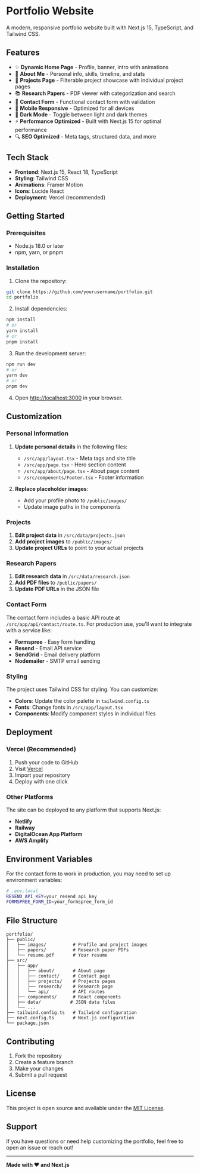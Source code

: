 # Portfolio Website

A modern, responsive portfolio website built with Next.js 15, TypeScript, and Tailwind CSS.

## Features

- ✨ **Dynamic Home Page** - Profile, banner, intro with animations
- 📄 **About Me** - Personal info, skills, timeline, and stats
- 🚀 **Projects Page** - Filterable project showcase with individual project pages
- 📚 **Research Papers** - PDF viewer with categorization and search
- 📧 **Contact Form** - Functional contact form with validation
- 📱 **Mobile Responsive** - Optimized for all devices
- 🌙 **Dark Mode** - Toggle between light and dark themes
- ⚡ **Performance Optimized** - Built with Next.js 15 for optimal performance
- 🔍 **SEO Optimized** - Meta tags, structured data, and more

## Tech Stack

- **Frontend**: Next.js 15, React 18, TypeScript
- **Styling**: Tailwind CSS
- **Animations**: Framer Motion
- **Icons**: Lucide React
- **Deployment**: Vercel (recommended)

## Getting Started

### Prerequisites

- Node.js 18.0 or later
- npm, yarn, or pnpm

### Installation

1. Clone the repository:
```bash
git clone https://github.com/yourusername/portfolio.git
cd portfolio
```

2. Install dependencies:
```bash
npm install
# or
yarn install
# or
pnpm install
```

3. Run the development server:
```bash
npm run dev
# or
yarn dev
# or
pnpm dev
```

4. Open [http://localhost:3000](http://localhost:3000) in your browser.

## Customization

### Personal Information

1. **Update personal details** in the following files:
   - `/src/app/layout.tsx` - Meta tags and site title
   - `/src/app/page.tsx` - Hero section content
   - `/src/app/about/page.tsx` - About page content
   - `/src/components/Footer.tsx` - Footer information

2. **Replace placeholder images**:
   - Add your profile photo to `/public/images/`
   - Update image paths in the components

### Projects

1. **Edit project data** in `/src/data/projects.json`
2. **Add project images** to `/public/images/`
3. **Update project URLs** to point to your actual projects

### Research Papers

1. **Edit research data** in `/src/data/research.json`
2. **Add PDF files** to `/public/papers/`
3. **Update PDF URLs** in the JSON file

### Contact Form

The contact form includes a basic API route at `/src/app/api/contact/route.ts`. For production use, you'll want to integrate with a service like:

- **Formspree** - Easy form handling
- **Resend** - Email API service
- **SendGrid** - Email delivery platform
- **Nodemailer** - SMTP email sending

### Styling

The project uses Tailwind CSS for styling. You can customize:

- **Colors**: Update the color palette in `tailwind.config.ts`
- **Fonts**: Change fonts in `/src/app/layout.tsx`
- **Components**: Modify component styles in individual files

## Deployment

### Vercel (Recommended)

1. Push your code to GitHub
2. Visit [Vercel](https://vercel.com)
3. Import your repository
4. Deploy with one click

### Other Platforms

The site can be deployed to any platform that supports Next.js:

- **Netlify**
- **Railway**
- **DigitalOcean App Platform**
- **AWS Amplify**

## Environment Variables

For the contact form to work in production, you may need to set up environment variables:

```bash
# .env.local
RESEND_API_KEY=your_resend_api_key
FORMSPREE_FORM_ID=your_formspree_form_id
```

## File Structure

```
portfolio/
├── public/
│   ├── images/          # Profile and project images
│   ├── papers/          # Research paper PDFs
│   └── resume.pdf       # Your resume
├── src/
│   ├── app/
│   │   ├── about/       # About page
│   │   ├── contact/     # Contact page
│   │   ├── projects/    # Projects pages
│   │   ├── research/    # Research page
│   │   └── api/         # API routes
│   ├── components/      # React components
│   ├── data/           # JSON data files
│   └── ...
├── tailwind.config.ts   # Tailwind configuration
├── next.config.ts       # Next.js configuration
└── package.json
```

## Contributing

1. Fork the repository
2. Create a feature branch
3. Make your changes
4. Submit a pull request

## License

This project is open source and available under the [MIT License](LICENSE).

## Support

If you have questions or need help customizing the portfolio, feel free to open an issue or reach out!

---

**Made with ❤️ and Next.js**
